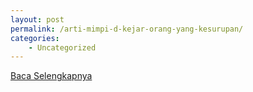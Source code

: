 ```yaml
---
layout: post
permalink: /arti-mimpi-d-kejar-orang-yang-kesurupan/
categories:
    - Uncategorized
---
```


[Baca Selengkapnya](/08)